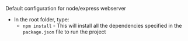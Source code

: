 Default configuration for node/express webserver

- In the root folder, type:
    - `npm install` - This will install all the dependencies specified in the `package.json` file to run the project